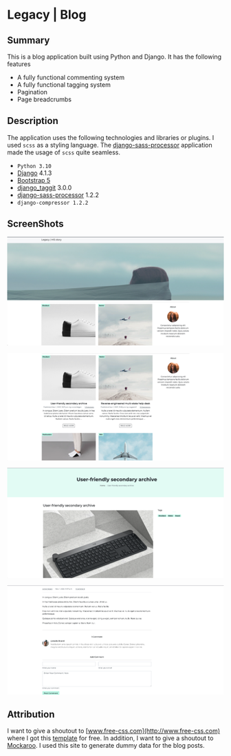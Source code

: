 # Legacy | Blog

## Summary

This is a blog application built using Python and Django. It has the following features

- A fully functional commenting system
- A fully functional tagging system
- Pagination
- Page breadcrumbs

## Description

The application uses the following technologies and libraries or plugins. I used `scss` as a styling language. The [django-sass-processor](https://pypi.org/project/django-sass-processor/) application made the usage of `scss` quite seamless.

- `Python 3.10`
- [Django](https://docs.djangoproject.com/en/4.1/) 4.1.3
- [Bootstrap 5](https://getbootstrap.com/docs/5.2/getting-started/introduction/)
- [django_taggit](https://django-taggit.readthedocs.io/en/latest/) 3.0.0
- [django-sass-processor](https://pypi.org/project/django-sass-processor/) 1.2.2
- `django-compressor 1.2.2`

## ScreenShots

![HomePage Hero](https://github.com/WilliamChavula/legacy_blog_app/blob/main/static/index.png)

![Blog Posts](https://github.com/WilliamChavula/legacy_blog_app/blob/main/static/posts.png)

![Detail Page](https://github.com/WilliamChavula/legacy_blog_app/blob/main/static/detail_page.png)

![Detail Page Content](https://github.com/WilliamChavula/legacy_blog_app/blob/main/static/content.png)

## Attribution

I want to give a shoutout to [www.free-css.com](http://www.free-css.com) where I got this [template](https://www.free-css.com/free-css-templates/page283/joe-blog) for free.
In addition, I want to give a shoutout to [Mockaroo](https://mockaroo.com/). I used this site to generate dummy data for the blog posts.
